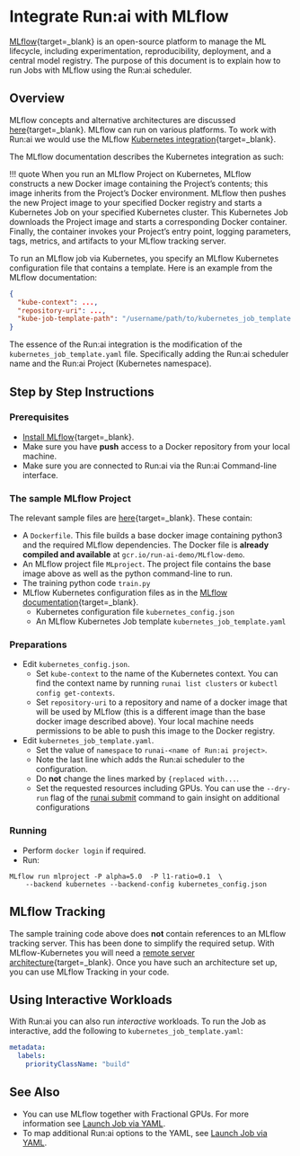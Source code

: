 # Integrate Run:ai with MLflow

[MLflow](https://www.MLflow.org/){target=_blank} is an open-source platform to manage the ML lifecycle, including experimentation, reproducibility, deployment, and a central model registry. The purpose of this document is to explain how to run Jobs with MLflow using the Run:ai scheduler. 

## Overview 

MLflow concepts and alternative architectures are discussed [here](https://www.MLflow.org/docs/latest/concepts.html){target=_blank}. MLflow can run on various platforms. To work with Run:ai we would use the MLflow [Kubernetes integration](https://www.MLflow.org/docs/latest/projects.html#kubernetes-execution){target=_blank}.

The MLflow documentation describes the Kubernetes integration as such:

!!! quote
    When you run an MLflow Project on Kubernetes, MLflow constructs a new Docker image containing the Project’s contents; this image inherits from the Project’s Docker environment. MLflow then pushes the new Project image to your specified Docker registry and starts a Kubernetes Job on your specified Kubernetes cluster. This Kubernetes Job downloads the Project image and starts a corresponding Docker container. Finally, the container invokes your Project’s entry point, logging parameters, tags, metrics, and artifacts to your MLflow tracking server.

To run an MLflow job via Kubernetes, you specify an MLflow Kubernetes configuration file that contains a template. Here is an example from the MLflow documentation:

``` JSON
{
  "kube-context": ...,
  "repository-uri": ...,
  "kube-job-template-path": "/username/path/to/kubernetes_job_template.yaml"
}
```

The essence of the Run:ai integration is the modification of the `kubernetes_job_template.yaml` file. Specifically adding the Run:ai scheduler name and the Run:ai Project (Kubernetes namespace).


## Step by Step Instructions


### Prerequisites

* [Install MLflow](https://www.MLflow.org/docs/latest/quickstart.html#installing-MLflow){target=_blank}.
* Make sure you have __push__ access to a Docker repository from your local machine.
* Make sure you are connected to Run:ai via the Run:ai Command-line interface.


### The sample MLflow Project

The relevant sample files are [here](https://github.com/run-ai/docs/tree/master/integrations/MLflow){target=_blank}. These contain:

* A `Dockerfile`. This file builds a base docker image containing python3 and the required MLflow dependencies. The Docker file is __already compiled and available__ at `gcr.io/run-ai-demo/MLflow-demo`.
* An MLflow project file `MLproject`. The project file contains the base image above as well as the python command-line to run. 
* The training python code `train.py`
* MLflow Kubernetes configuration files as in the [MLflow documentation](https://www.MLflow.org/docs/latest/projects.html#run-an-MLflow-project-on-kubernetes-experimental){target=_blank}.
    * Kubernetes configuration file `kubernetes_config.json`
    * An MLflow Kubernetes Job template `kubernetes_job_template.yaml` 


### Preparations

* Edit `kubernetes_config.json`. 
    * Set `kube-context` to the name of the Kubernetes context. You can find the context name by running `runai list clusters` or `kubectl config get-contexts`.
    * Set `repository-uri` to a repository and name of a docker image that will be used by MLflow (this is a different image than the base docker image described above). Your local machine needs permissions to be able to push this image to the Docker registry.
* Edit `kubernetes_job_template.yaml`. 
    * Set the value of `namespace` to `runai-<name of Run:ai project>`. 
    * Note the last line which adds the Run:ai scheduler to the configuration. 
    * Do __not__ change the lines marked by `{replaced with...`.
    * Set the requested resources including GPUs. You can use the `--dry-run` flag of the [runai submit](../../Researcher/cli-reference/runai-submit.md) command to gain insight on additional configurations


### Running 
* Perform `docker login` if required.
* Run:

```
MLflow run mlproject -P alpha=5.0  -P l1-ratio=0.1  \
    --backend kubernetes --backend-config kubernetes_config.json
```

## MLflow Tracking

The sample training code above does __not__ contain references to an MLflow tracking server. This has been done to simplify the required setup. With MLflow-Kubernetes you will need a [remote server architecture](https://www.MLflow.org/docs/latest/tracking.html#scenario-4-MLflow-with-remote-tracking-server-backend-and-artifact-stores){target=_blank}. Once you have such an architecture set up, you can use MLflow Tracking in your code.

## Using Interactive Workloads

With Run:ai you can also run _interactive_ workloads. To run the Job as interactive, add the following to `kubernetes_job_template.yaml`: 

``` YAML
metadata:
  labels:
    priorityClassName: "build"
```


## See Also

* You can use MLflow together with Fractional GPUs. For more information see [Launch Job via YAML](../../../developer/k8s-api/launch-job-via-yaml/#using-fractional-gpus).
* To map additional Run:ai options to the YAML, see [Launch Job via YAML](../../../developer/k8s-api/launch-job-via-yaml/#mapping-additional-flags).

